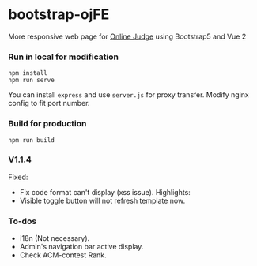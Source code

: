 # bootstrap-ojFE

More responsive web page for [Online Judge](https://github.com/QingdaoU/OnlineJudge) using Bootstrap5 and Vue 2

### Run in local for modification
```
npm install
npm run serve
```
You can install `express` and use `server.js` for proxy transfer.
Modify nginx config to fit port number.

### Build for production
```
npm run build
```

### V1.1.4
Fixed:
- Fix code format can't display (xss issue).
Highlights: 
- Visible toggle button will not refresh template now.

### To-dos
- i18n (Not necessary).
- Admin's navigation bar active display.
- Check ACM-contest Rank.